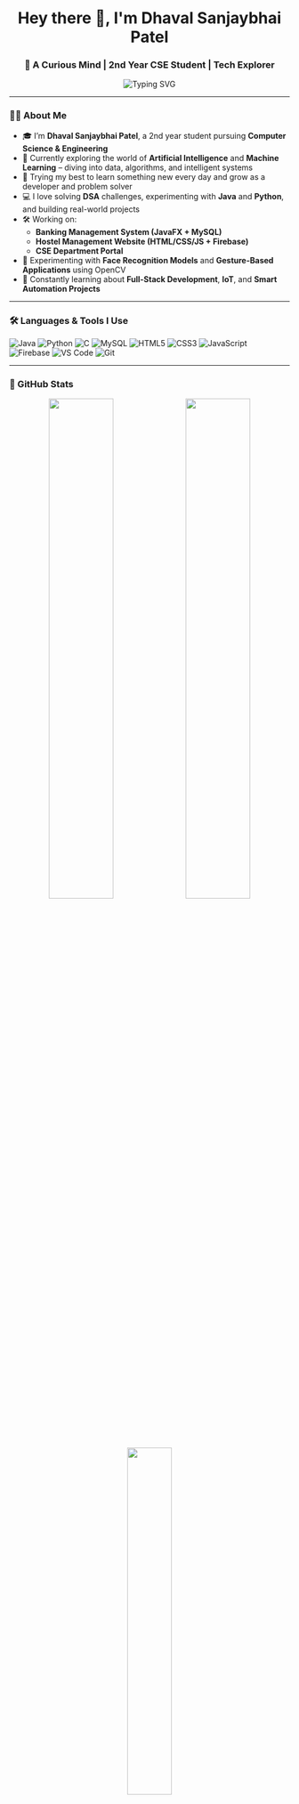 <h1 align="center">Hey there 👋, I'm Dhaval Sanjaybhai Patel</h1>
<h3 align="center">🚀 A Curious Mind | 2nd Year CSE Student | Tech Explorer</h3>

<p align="center">
  <img src="https://readme-typing-svg.herokuapp.com?font=Fira+Code&weight=500&pause=1000&color=00F7FF&center=true&vCenter=true&width=435&lines=Passionate+about+Tech+%7C+AI+%7C+ML+%7C+Development;Exploring+the+world+of+Code+and+Creativity;Let%27s+Build+Something+Awesome+Together+%F0%9F%9A%80" alt="Typing SVG" />
</p>

---

### 👨‍💻 About Me

- 🎓 I’m **Dhaval Sanjaybhai Patel**, a 2nd year student pursuing **Computer Science & Engineering**
- 🚀 Currently exploring the world of **Artificial Intelligence** and **Machine Learning** – diving into data, algorithms, and intelligent systems
- 🧠 Trying my best to learn something new every day and grow as a developer and problem solver
- 💻 I love solving **DSA** challenges, experimenting with **Java** and **Python**, and building real-world projects
- 🛠 Working on:
  - **Banking Management System (JavaFX + MySQL)**
  - **Hostel Management Website (HTML/CSS/JS + Firebase)**
  - **CSE Department Portal**
- 🧪 Experimenting with **Face Recognition Models** and **Gesture-Based Applications** using OpenCV
- 🌱 Constantly learning about **Full-Stack Development**, **IoT**, and **Smart Automation Projects**

---

### 🛠️ Languages & Tools I Use

![Java](https://img.shields.io/badge/Java-%23ED8B00.svg?style=for-the-badge&logo=java&logoColor=white)
![Python](https://img.shields.io/badge/Python-%2314354C.svg?style=for-the-badge&logo=python&logoColor=yellow)
![C](https://img.shields.io/badge/C-%2300599C.svg?style=for-the-badge&logo=c&logoColor=white)
![MySQL](https://img.shields.io/badge/MySQL-%2300f.svg?style=for-the-badge&logo=mysql&logoColor=white)
![HTML5](https://img.shields.io/badge/HTML5-%23E34F26.svg?style=for-the-badge&logo=html5&logoColor=white)
![CSS3](https://img.shields.io/badge/CSS3-%231572B6.svg?style=for-the-badge&logo=css3&logoColor=white)
![JavaScript](https://img.shields.io/badge/JavaScript-%23F7DF1E.svg?style=for-the-badge&logo=javascript&logoColor=black)
![Firebase](https://img.shields.io/badge/Firebase-%23039BE5.svg?style=for-the-badge&logo=firebase)
![VS Code](https://img.shields.io/badge/VS%20Code-%23007ACC.svg?style=for-the-badge&logo=visual-studio-code&logoColor=white)
![Git](https://img.shields.io/badge/Git-%23F05033.svg?style=for-the-badge&logo=git&logoColor=white)

---

### 🌟 GitHub Stats

<p align="center">
  <img src="https://github-readme-stats.vercel.app/api?username=dhavalpatel&show_icons=true&theme=github_dark" width="48%" />
  <img src="https://github-readme-streak-stats.herokuapp.com?user=dhavalpatel&theme=github-dark&hide_border=false" width="48%" />
</p>

<p align="center">
  <img src="https://github-readme-stats.vercel.app/api/top-langs/?username=dhavalpatel&layout=compact&theme=github_dark" width="40%" />
</p>

---

### 📫 Let's Connect!

- 📧 Email: **dhavalspatel0006@gmail.com**
- 💼 LinkedIn: [@dhavalspatel](https://www.linkedin.com/in/pateldhavals-/)
- 🌐 Portfolio: *Coming Soon... Stay Tuned!*

---

### 💬 Motto

> _"Keep pushing forward, stay curious, and let your code make an impact."_

> _“Every big dream starts with small steps — and I’m taking mine, one commit at a time!”_ 🚀

---
